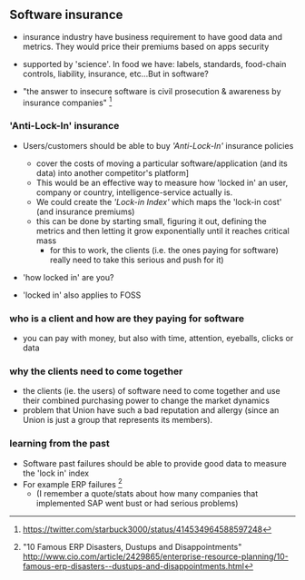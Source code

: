 ## Software insurance

 - insurance industry have business requirement to have good data and metrics. They would price their premiums based on apps security
  - supported by 'science'. In food we have: labels, standards, food-chain controls, liability, insurance, etc...But in software?

  - "the answer to insecure software is civil prosecution & awareness by insurance companies" [^@starbuck3000-insurance]

[^@starbuck3000-insurance]: https://twitter.com/starbuck3000/status/414534964588597248

### 'Anti-Lock-In' insurance

  - Users/customers should be able to buy *'Anti-Lock-In'* insurance policies

    - cover the costs of moving a particular software/application (and its data) into another competitor's platform]
    - This would be an effective way to measure how 'locked in' an user, company or country, intelligence-service actually is.
    - We could create the *'Lock-in Index'* which maps the 'lock-in cost' (and insurance premiums)
    - this can be done by starting small, figuring it out, defining the metrics and then letting it grow exponentially until it reaches critical mass
      - for this to work, the clients (i.e. the ones paying for software) really need to take this serious and push for it)

  - 'how locked in' are you?
  - 'locked in' also applies to FOSS


### who is a client and how are they paying for software

 - you can pay with money, but also with time, attention, eyeballs,  clicks or data

### why the clients need to come together

- the clients (ie. the users) of software need to come together and use their combined purchasing power to change the market dynamics
- problem that Union have such a bad reputation and allergy (since an Union is just a group that represents its members).

### learning from the past

  - Software past failures should be able to provide good data to measure the 'lock in' index
  - For example ERP failures [^erp-disasters]
    - (I remember a quote/stats about how many companies that implemented SAP went bust or had serious problems)

[^erp-disasters]: "10 Famous ERP Disasters, Dustups and Disappointments" http://www.cio.com/article/2429865/enterprise-resource-planning/10-famous-erp-disasters--dustups-and-disappointments.html
